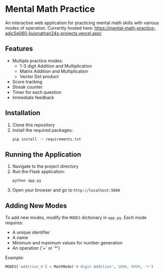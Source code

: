 # Mental Math Practice

An interactive web application for practicing mental math skills with various modes of operation. Currently hosted here: https://mental-math-practice-adjc5e060-liujonathan24s-projects.vercel.app/

## Features

- Multiple practice modes:
  - 1-3 digit Addition and Multiplication
  - Matrix Addition and Multiplication
  - Vector Dot product
- Score tracking
- Streak counter
- Timer for each question
- Immediate feedback

## Installation

1. Clone this repository
2. Install the required packages:
   ```bash
   pip install -r requirements.txt
   ```

## Running the Application

1. Navigate to the project directory
2. Run the Flask application:
   ```bash
   python app.py
   ```
3. Open your browser and go to `http://localhost:5000`

## Adding New Modes

To add new modes, modify the `MODES` dictionary in `app.py`. Each mode requires:
- A unique identifier
- A name
- Minimum and maximum values for number generation
- An operation ('+' or '*')

Example:
```python
MODES['addition_4'] = MathMode('4-digit Addition', 1000, 9999, '+')
